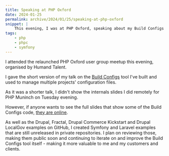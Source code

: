 ```yaml
---
title: Speaking at PHP Oxford
date: 2024-01-25
permalink: archive/2024/01/25/speaking-at-php-oxford
snippet: |
    This evening, I was at PHP Oxford, speaking about my Build Configs tool.
tags:
    - php
    - phpc
    - symfony
---
```


I attended the relaunched PHP Oxford user group meetup this evening, organised by Humand Talent.

I gave the short version of my talk on the [Build Configs] tool I've built and used to manage multiple projects' configuration files.

As it was a shorter talk, I didn't show the internals slides I did remotely for PHP Muninch on Tuesday evening.

However, if anyone wants to see the full slides that show some of the Build Configs code, [they are online][talk].

As well as the Drupal, Fractal, Drupal Commerce Kickstart and Drupal LocalGov examples on GitHub, I created Symfony and Laravel examples that are still unreleased in private repositories. I plan on reviewing those, making them public soon and continuing to iterate on and improve the Build Configs tool itself - making it more valuable to me and my customers and clients.

[build configs]: {{site.url}}/build-configs
[talk]: {{site.url}}/talks/building-build-configs
